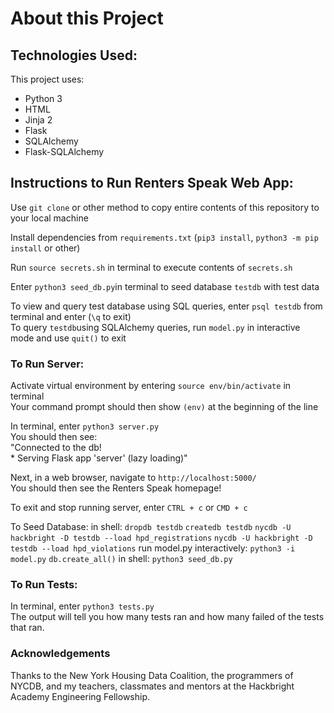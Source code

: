 # About this Project
<!-- After being a renter for my whole adult life -->

## Technologies Used:
This project uses:
<ul>
<li>Python 3</li>
<li>HTML</li>
<li>Jinja 2</li>
<li>Flask</li>
<li>SQLAlchemy</li>
<li>Flask-SQLAlchemy</li>
</ul>

## Instructions to Run Renters Speak Web App:

Use `git clone` or other method to copy entire contents of this repository to your local machine

Install dependencies from `requirements.txt` (`pip3 install`, `python3 -m pip install` or other)

Run `source secrets.sh` in terminal to execute contents of `secrets.sh`

Enter `python3 seed_db.py`in terminal to seed database `testdb` with test data <br>

To view and query test database using SQL queries, enter `psql testdb` from terminal and enter (`\q` to exit)<br>
To query `testdb`using SQLAlchemy queries,  run `model.py` in interactive mode and use `quit()` to exit

### To Run Server:
Activate virtual environment by entering `source env/bin/activate` in terminal<br>
    Your command prompt should then show `(env)` at the beginning of the line<br>

In terminal, enter `python3 server.py`<br>
You should then see:<br>
    "Connected to the db!<br>
    * Serving Flask app 'server' (lazy loading)"<br>

Next, in a web browser, navigate to `http://localhost:5000/`<br>
You should then see the Renters Speak homepage!

To exit and stop running server, enter `CTRL + c` or `CMD + c`

To Seed Database:
in shell:
    `dropdb testdb`
    `createdb testdb`
    `nycdb -U hackbright -D testdb --load hpd_registrations` <!-- loads hod_registrations and hpd_contacts tables, takes about 2 mins -->
    `nycdb -U hackbright -D testdb --load hpd_violations`<!-- creates SQL table in testdb
    hpd_violations rows should load, will take about 20-50 mins -->
run model.py interactively: `python3 -i model.py`
    `db.create_all()` <!-- creates all other tables in testdb -->
in shell:
    `python3 seed_db.py` <!-- Commented out lines to dropdb, createdb and db.create_all() -->


### To Run Tests:
In terminal, enter `python3 tests.py`<br>
The output will tell you how many tests ran and how many failed of the tests that ran.

### Acknowledgements
Thanks to the New York Housing Data Coalition, the programmers of NYCDB, and my teachers, classmates and mentors at the Hackbright Academy Engineering Fellowship.

